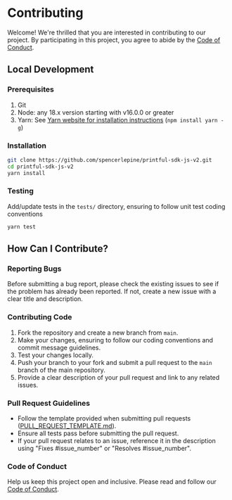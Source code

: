 # Contributing

Welcome! We're thrilled that you are interested in contributing to our project. By participating in this project, you agree to abide by the [Code of Conduct](./CODE_OF_CONDUCT.md).

## Local Development

### Prerequisites

1. Git
1. Node: any 18.x version starting with v16.0.0 or greater
1. Yarn: See [Yarn website for installation instructions](https://yarnpkg.com/lang/en/docs/install/) (`npm install yarn -g`)

### Installation

```sh
git clone https://github.com/spencerlepine/printful-sdk-js-v2.git
cd printful-sdk-js-v2
yarn install
```

### Testing

Add/update tests in the `tests/` directory, ensuring to follow unit test coding conventions

```sh
yarn test
```

## How Can I Contribute?

### Reporting Bugs

Before submitting a bug report, please check the existing issues to see if the problem has already been reported. If not, create a new issue with a clear title and description.

### Contributing Code

1. Fork the repository and create a new branch from `main`.
2. Make your changes, ensuring to follow our coding conventions and commit message guidelines.
3. Test your changes locally.
4. Push your branch to your fork and submit a pull request to the `main` branch of the main repository.
5. Provide a clear description of your pull request and link to any related issues.

### Pull Request Guidelines

- Follow the template provided when submitting pull requests ([PULL_REQUEST_TEMPLATE.md](./.github/PULL_REQUEST_TEMPLATE.md)).
- Ensure all tests pass before submitting the pull request.
- If your pull request relates to an issue, reference it in the description using "Fixes #issue_number" or "Resolves #issue_number".

### Code of Conduct

Help us keep this project open and inclusive. Please read and follow our [Code of Conduct](./CODE_OF_CONDUCT.md).
